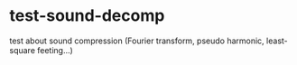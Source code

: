 test-sound-decomp
=================

test about sound compression (Fourier transform, pseudo harmonic, least-square feeting...)
